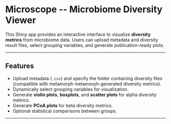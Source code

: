 # Microscope -- Microbiome Diversity Viewer

This Shiny app provides an interactive interface to visualize **diversity metrics** from microbiome data. Users can upload metadata and diversity result files, select grouping variables, and generate publication-ready plots.

---

## Features
- Upload metadata (`.csv`) and specify the folder containing diversity files (compatible with metamorph metamorph-generated diversity metrics).
- Dynamically select grouping variables for visualization.
- Generate **violin plots**, **boxplots**, and **scatter plots** for alpha diversity metrics.
- Generate **PCoA plots** for beta diversity metrics.
- Optional statistical comparisons between groups.

---
